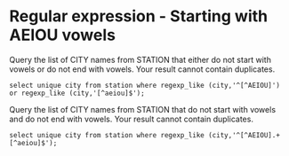 # Regular expression - Starting with AEIOU vowels
Query the list of CITY names from STATION that either do not start with vowels or do not end with vowels. Your result cannot contain duplicates.
```
select unique city from station where regexp_like (city,'^[^AEIOU]') or regexp_like (city,'[^aeiou]$');
```

Query the list of CITY names from STATION that do not start with vowels and do not end with vowels. Your result cannot contain duplicates.
```
select unique city from station where regexp_like (city,'^[^AEIOU].+[^aeiou]$');
```
